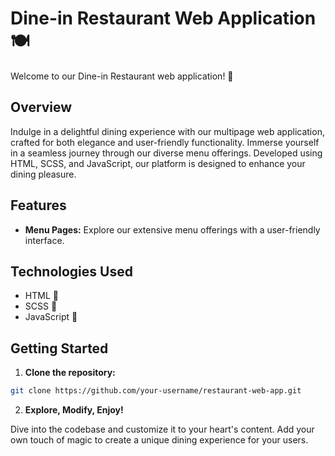 # Dine-in Restaurant Web Application 🍽️

Welcome to our Dine-in Restaurant web application! 🌟

## Overview

Indulge in a delightful dining experience with our multipage web application, crafted for both elegance and user-friendly functionality. Immerse yourself in a seamless journey through our diverse menu offerings. Developed using HTML, SCSS, and JavaScript, our platform is designed to enhance your dining pleasure.

## Features

- **Menu Pages:** Explore our extensive menu offerings with a user-friendly interface.

## Technologies Used

- HTML 🧱
- SCSS 🎨
- JavaScript 🚀

## Getting Started

1. **Clone the repository:**

```bash
git clone https://github.com/your-username/restaurant-web-app.git
```

2. **Explore, Modify, Enjoy!**

Dive into the codebase and customize it to your heart's content. Add your own touch of magic to create a unique dining experience for your users.
